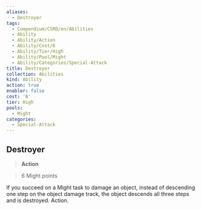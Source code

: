 ```yaml
---
aliases:
  - Destroyer
tags:
  - Compendium/CSRD/en/Abilities
  - Ability
  - Ability/Action
  - Ability/Cost/6
  - Ability/Tier/High
  - Ability/Pool/Might
  - Ability/Categories/Special-Attack
title: Destroyer
collection: Abilities
kind: Ability
action: true
enabler: false
cost: '6'
tier: High
pools:
  - Might
categories:
  - Special-Attack
---
```

## Destroyer    
>**Action**    
>6 Might points  
    
If you succeed on a Might task to damage an object, instead of descending one step on the object damage track, the object descends all three steps and is destroyed. Action.